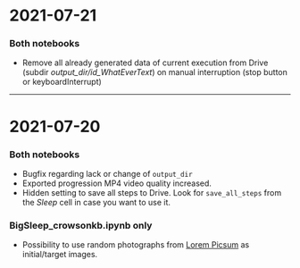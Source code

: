 # 2021-07-21
### Both notebooks
- Remove all already generated data of current execution from Drive (subdir _output_dir/id_WhatEverText_) on manual interruption (stop button or keyboardInterrupt)
---
# 2021-07-20
### Both notebooks
- Bugfix regarding lack or change of `output_dir`
- Exported progression MP4 video quality increased.
- Hidden setting to save all steps to Drive. Look for `save_all_steps` from the _Sleep_ cell in case you want to use it.
### BigSleep_crowsonkb.ipynb only
- Possibility to use random photographs from [Lorem Picsum](https://picsum.photos/) as initial/target images.
